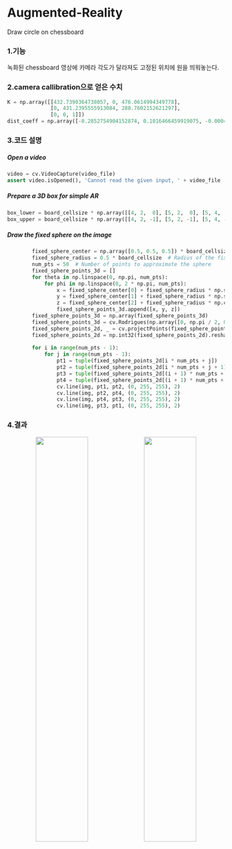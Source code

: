 # Augmented-Reality
Draw circle on chessboard

### 1.기능
녹화된 chessboard 영상에 카메라 각도가 달라져도 고정된 위치에 원을 띄워놓는다.

### 2.camera callibration으로 얻은 수치
``` python
K = np.array([[432.7390364738057, 0, 476.0614994349778],
              [0, 431.2395555913084, 288.7602152621297],
              [0, 0, 1]])
dist_coeff = np.array([-0.2852754904152874, 0.1016466459919075, -0.0004420196146339175, 0.0001149909868437517, -0.01803978785585194])
```

### 3.코드 설명
##### Open a video
``` python
video = cv.VideoCapture(video_file)
assert video.isOpened(), 'Cannot read the given input, ' + video_file
```

##### Prepare a 3D box for simple AR
``` python
box_lower = board_cellsize * np.array([[4, 2,  0], [5, 2,  0], [5, 4,  0], [4, 4,  0]])
box_upper = board_cellsize * np.array([[4, 2, -1], [5, 2, -1], [5, 4, -1], [4, 4, -1]])
```

##### Draw the fixed sphere on the image
``` python
        fixed_sphere_center = np.array([0.5, 0.5, 0.5]) * board_cellsize  # Center of the fixed sphere
        fixed_sphere_radius = 0.5 * board_cellsize  # Radius of the fixed sphere
        num_pts = 50  # Number of points to approximate the sphere
        fixed_sphere_points_3d = []
        for theta in np.linspace(0, np.pi, num_pts):
            for phi in np.linspace(0, 2 * np.pi, num_pts):
                x = fixed_sphere_center[0] + fixed_sphere_radius * np.sin(theta) * np.cos(phi)
                y = fixed_sphere_center[1] + fixed_sphere_radius * np.sin(theta) * np.sin(phi)
                z = fixed_sphere_center[2] + fixed_sphere_radius * np.cos(theta)
                fixed_sphere_points_3d.append([x, y, z])
        fixed_sphere_points_3d = np.array(fixed_sphere_points_3d)
        fixed_sphere_points_3d = cv.Rodrigues(np.array([0, np.pi / 2, 0]))[0] @ fixed_sphere_points_3d.T
        fixed_sphere_points_2d, _ = cv.projectPoints(fixed_sphere_points_3d.T, rvec, tvec, K, dist_coeff)
        fixed_sphere_points_2d = np.int32(fixed_sphere_points_2d).reshape(-1, 2)
        
        for i in range(num_pts - 1):
            for j in range(num_pts - 1):
                pt1 = tuple(fixed_sphere_points_2d[i * num_pts + j])
                pt2 = tuple(fixed_sphere_points_2d[i * num_pts + j + 1])
                pt3 = tuple(fixed_sphere_points_2d[(i + 1) * num_pts + j])
                pt4 = tuple(fixed_sphere_points_2d[(i + 1) * num_pts + j + 1])
                cv.line(img, pt1, pt2, (0, 255, 255), 2)
                cv.line(img, pt2, pt4, (0, 255, 255), 2)
                cv.line(img, pt4, pt3, (0, 255, 255), 2)
                cv.line(img, pt3, pt1, (0, 255, 255), 2)
```

### 4.결과
<p align="center" width="100%">
  <img src="https://github.com/b0v0d/Augmented-Reality/assets/162780235/fc783241-cfd6-432e-8654-965b2baeef99" width="49%">
  <img src="https://github.com/b0v0d/Augmented-Reality/assets/162780235/7a53bc14-7b9c-461c-921c-5f9ac2745a7a" width="49%">
</p>
